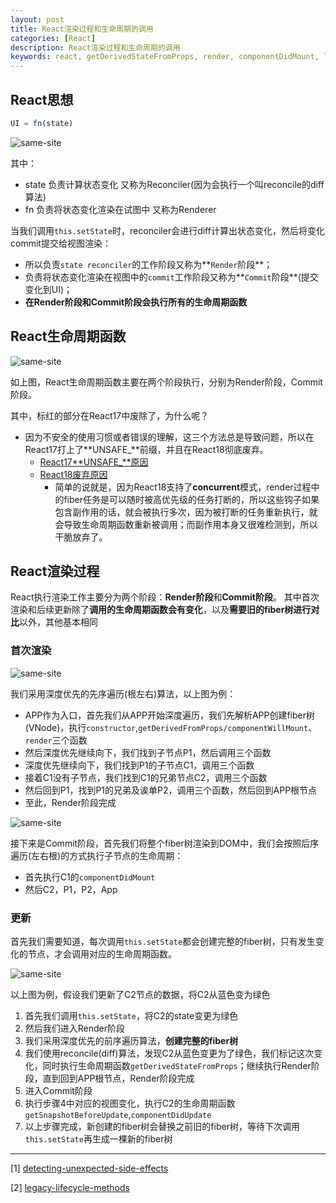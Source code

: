 ```yaml
---
layout: post
title: React渲染过程和生命周期的调用
categories: [React]
description: React渲染过程和生命周期的调用
keywords: react, getDerivedStateFromProps, render, componentDidMount, lifesycle
---
```


## React思想

```javascript
UI = fn(state)
```

![same-site]({{site.url}}/assets/images/react-lifesycle/01.png)

其中：
* state 负责计算状态变化 又称为Reconciler(因为会执行一个叫reconcile的diff算法)
* fn 负责将状态变化渲染在试图中 又称为Renderer

当我们调用`this.setState`时，reconciler会进行diff计算出状态变化，然后将变化commit提交给视图渲染：
* 所以负责`state reconciler`的工作阶段又称为**`Render`阶段**；
* 负责将状态变化渲染在视图中的`commit`工作阶段又称为**`Commit`阶段**(提交变化到UI)；
* **在Render阶段和Commit阶段会执行所有的生命周期函数**

## React生命周期函数

![same-site]({{site.url}}/assets/images/react-lifesycle/02.png)

如上图，React生命周期函数主要在两个阶段执行，分别为Render阶段，Commit阶段。

其中，标红的部分在React17中废除了，为什么呢？
* 因为不安全的使用习惯或者错误的理解，这三个方法总是导致问题，所以在React17打上了**UNSAFE_**前缀，并且在React18彻底废弃。
  * [React17**UNSAFE_**原因](https://zh-hans.reactjs.org/docs/react-component.html#legacy-lifecycle-methods)
  * [React18废弃原因](https://zh-hans.reactjs.org/docs/strict-mode.html#detecting-unexpected-side-effects)
    * 简单的说就是，因为React18支持了**concurrent**模式，render过程中的fiber任务是可以随时被高优先级的任务打断的，所以这些钩子如果包含副作用的话，就会被执行多次，因为被打断的任务重新执行，就会导致生命周期函数重新被调用；而副作用本身又很难检测到，所以干脆放弃了。

## React渲染过程

React执行渲染工作主要分为两个阶段：**Render阶段**和**Commit阶段**。
其中首次渲染和后续更新除了**调用的生命周期函数会有变化**，以及**需要旧的fiber树进行对比**以外，其他基本相同

### 首次渲染

![same-site]({{site.url}}/assets/images/react-lifesycle/03.png)

我们采用深度优先的先序遍历(根左右)算法，以上图为例：
* APP作为入口，首先我们从APP开始深度遍历，我们先解析APP创建fiber树(VNode)，执行`constructor`,`getDerivedFromProps/componentWillMount`、`render`三个函数
* 然后深度优先继续向下，我们找到子节点P1，然后调用三个函数
* 深度优先继续向下，我们找到P1的子节点C1，调用三个函数
* 接着C1没有子节点，我们找到C1的兄弟节点C2，调用三个函数
* 然后回到P1，找到P1的兄弟及诶单P2，调用三个函数，然后回到APP根节点
* 至此，Render阶段完成

![same-site]({{site.url}}/assets/images/react-lifesycle/04.png)

接下来是Commit阶段，首先我们将整个fiber树渲染到DOM中，我们会按照后序遍历(左右根)的方式执行子节点的生命周期：
* 首先执行C1的`componentDidMount`
* 然后C2，P1，P2，App

### 更新

首先我们需要知道，每次调用`this.setState`都会创建完整的fiber树，只有发生变化的节点，才会调用对应的生命周期函数。

![same-site]({{site.url}}/assets/images/react-lifesycle/05.png)

以上图为例，假设我们更新了C2节点的数据，将C2从蓝色变为绿色
1. 首先我们调用`this.setState`，将C2的state变更为绿色
2. 然后我们进入Render阶段
3. 我们采用深度优先的前序遍历算法，**创建完整的fiber树**
4. 我们使用reconcile(diff)算法，发现C2从蓝色变更为了绿色，我们标记这次变化，同时执行生命周期函数`getDerivedStateFromProps`；继续执行Render阶段，直到回到APP根节点，Render阶段完成
5. 进入Commit阶段
6. 执行步骤4中对应的视图变化，执行C2的生命周期函数`getSnapshotBeforeUpdate`,`componentDidUpdate`
7. 以上步骤完成，新创建的fiber树会替换之前旧的fiber树，等待下次调用`this.setState`再生成一棵新的fiber树

---

[1] [detecting-unexpected-side-effects](https://zh-hans.reactjs.org/docs/strict-mode.html#detecting-unexpected-side-effects)

[2] [legacy-lifecycle-methods](https://zh-hans.reactjs.org/docs/react-component.html#legacy-lifecycle-methods)